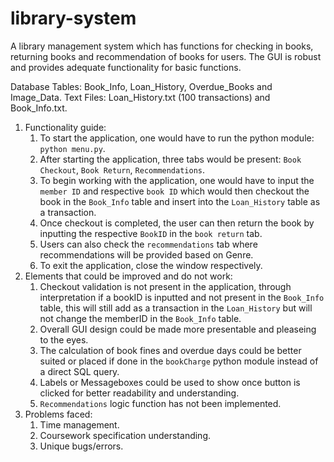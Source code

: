 # library-system

A library management system which has functions for checking in books, returning books and recommendation of books for users. The GUI is robust and provides adequate functionality for basic functions.

Database Tables: Book_Info, Loan_History, Overdue_Books and Image_Data.
Text Files: Loan_History.txt (100 transactions) and Book_Info.txt.

1. Functionality guide:
   1. To start the application, one would have to run the python module: `python menu.py`.
   2. After starting the application, three tabs would be present: `Book Checkout`, `Book Return`, `Recommendations`.
   3. To begin working with the application, one would have to input the `member ID` and respective `book ID` which would then checkout the book in the `Book_Info` table and insert into the `Loan_History` table as a transaction.
   4. Once checkout is completed, the user can then return the book by inputting the respective `BookID` in the `book return` tab.
   5. Users can also check the `recommendations` tab where recommendations will be provided based on Genre.
   6. To exit the application, close the window respectively.
2. Elements that could be improved and do not work:
   1. Checkout validation is not present in the application, through interpretation if a bookID is inputted and not present in the `Book_Info` table, this will still add as a transaction in the `Loan_History` but will not change the memberID in the `Book_Info` table.
   2. Overall GUI design could be made more presentable and pleaseing to the eyes.
   3. The calculation of book fines and overdue days could be better suited or placed if done in the `bookCharge` python module instead of a direct SQL query.
   4. Labels or Messageboxes could be used to show once button is clicked for better readability and understanding.
   5. `Recommendations` logic function has not been implemented.
3. Problems faced:
   1. Time management.
   2. Coursework specification understanding.
   3. Unique bugs/errors.
